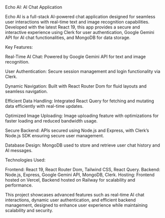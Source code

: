 Echo AI: AI Chat Application

Echo AI is a full-stack AI-powered chat application designed for seamless user interactions with real-time text and image recognition capabilities. Developed with the latest React 19, this app provides a secure and interactive experience using Clerk for user authentication, Google Gemini API for AI chat functionalities, and MongoDB for data storage.

Key Features:

Real-Time AI Chat: Powered by Google Gemini API for text and image recognition.

User Authentication: Secure session management and login functionality via Clerk.

Dynamic Navigation: Built with React Router Dom for fluid layouts and seamless navigation.

Efficient Data Handling: Integrated React Query for fetching and mutating data efficiently with real-time updates.

Optimized Image Uploading: Image uploading feature with optimizations for faster loading and reduced bandwidth usage.

Secure Backend: APIs secured using Node.js and Express, with Clerk’s Node.js SDK ensuring secure user management.

Database Design: MongoDB used to store and retrieve user chat history and AI messages.

Technologies Used:

Frontend: React 19, React Router Dom, Tailwind CSS, React Query.
Backend: Node.js, Express, Google Gemini API, MongoDB, Clerk.
Hosting: Frontend hosted on Vercel, Backend hosted on Railway for scalability and performance.

This project showcases advanced features such as real-time AI chat interactions, dynamic user authentication, and efficient backend management, designed to enhance user experience while maintaining scalability and security.
